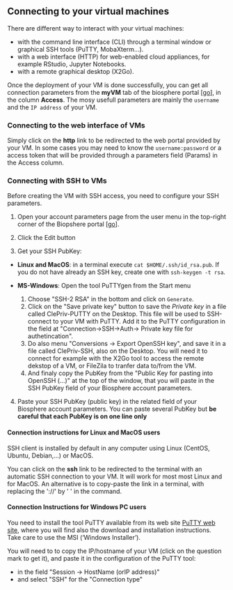 ## Connecting to your virtual machines

There are different way to interact with your virtual machines:
* with the command line interface (CLI) through a terminal window or graphical SSH tools (PuTTY, MobaXterm...).
* with a web interface (HTTP) for web-enabled cloud appliances, for example RStudio, Jupyter Notebooks. 
* with a remote graphical desktop (X2Go).

Once the deployment of your VM is done successfully, you can get all connection parameters from the **myVM** tab of the biosphere portal
[[go](https://biosphere.france-bioinformatique.fr/cloud)], in the column **Access**. The mosy usefull parameters are mainly the `username` and the `IP address` of your VM.

### Connecting to the web interface of VMs

Simply click on the **http** link to be redirected to the web portal provided by your VM. In some cases you may need to know the `username:password` or a access token that will be provided through a parameters field (Params) in the Access column.


### Connecting with SSH to VMs

Before creating the VM with SSH access, you need to configure your SSH parameters.

1. Open your account parameters page from the user menu in the top-right corner of the Biopshere portal
[[go](https://biosphere.france-bioinformatique.fr/cloudweb_account/settings/)].

2. Click the Edit button

3. Get your SSH PubKey:

  * **Linux and MacOS**: in a terminal execute `cat $HOME/.ssh/id_rsa.pub`.
If you do not have already an SSH key, create one with `ssh-keygen -t rsa`.

  * **MS-Windows**: Open the tool PuTTYgen from the Start menu
    1. Choose "SSH-2 RSA" in the bottom and click on `Generate`.
    2. Click on the "Save private key" button to save the *Private key* in a file called ClePriv-PUTTY on the Desktop.
  This file will be used to SSH-connect to your VM with PuTTY. Add it to the PuTTY configuration in the field at
  "Connection->SSH->Auth-> Private key file for authetincation".
    3. Do also menu "Conversions -> Export OpenSSH key", and save it in a file called ClePriv-SSH, also on the Desktop.
  You will need it to connect for example with the X2Go tool to access the remote dekstop of a VM, or FileZila to tranfer data to/from the VM.
    4. And finaly copy the PubKey from the "Public Key for pasting into OpenSSH (...)" at the top of the window, that you will paste in the SSH PubKey field of your Biosphere account parameters.

4. Paste your SSH PubKey (public key) in the related field of your Biosphere account parameters. You can paste several PubKey but
**be careful that each PubKey is on one line only**



#### Connection instructions for Linux and MacOS users

SSH client is installed by default in any computer using Linux (CentOS, Ubuntu, Debian,...) or MacOS. 

You can click on the **ssh** link to be redirected to the terminal with an automatic SSH connection to  your VM. It will work for most most Linux and for MacOS. An alternative is to copy-paste the link in a terminal, with replacing the '://' by ' ' in the command.

#### Connection Instructions for Windows PC users

You need to install the tool PuTTY available from its web site [PuTTY web site](http://www.putty.org/),
where you will find also the download and installation instructions. Take care to use the MSI (‘Windows Installer’).

You will need to to copy the IP/hostname of your VM (click on the question mark to get it), and paste it in the configuration of the PuTTY tool:
  * in the field "Session -> HostName (orIP address)"
  * and select "SSH" for the "Connection type"

